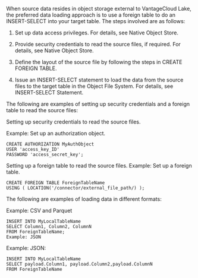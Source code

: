 When source data resides in object storage external to VantageCloud Lake, the preferred data loading approach is to use a foreign table to do an INSERT-SELECT into your target table. The steps involved are as follows:

1.  Set up data access privileges. For details, see Native Object Store.


1.  Provide security credentials to read the source files, if required. For details, see Native Object Store.


1.  Define the layout of the source file by following the steps in CREATE FOREIGN TABLE.


1.  Issue an INSERT-SELECT statement to load the data from the source files to the target table in the Object File System. For details, see INSERT-SELECT Statement.


The following are examples of setting up security credentials and a foreign table to read the source files:

Setting up security credentials to read the source files.

Example: Set up an authorization object.

```
CREATE AUTHORIZATION MyAuthObject
USER 'access_key_ID'
PASSWORD 'access_secret_key';

```

Setting up a foreign table to read the source files. Example: Set up a foreign table.

```
CREATE FOREIGN TABLE ForeignTableName
USING ( LOCATION('/connector/external_file_path/) );
```

The following are examples of loading data in different formats:

Example: CSV and Parquet

```
INSERT INTO MyLocalTableName
SELECT Column1, Column2, ColumnN
FROM ForeignTableName;
Example: JSON
```

Example: JSON:

```
INSERT INTO MyLocalTableName
SELECT payload.Column1, payload.Column2,payload.ColumnN 
FROM ForeignTableName
```

